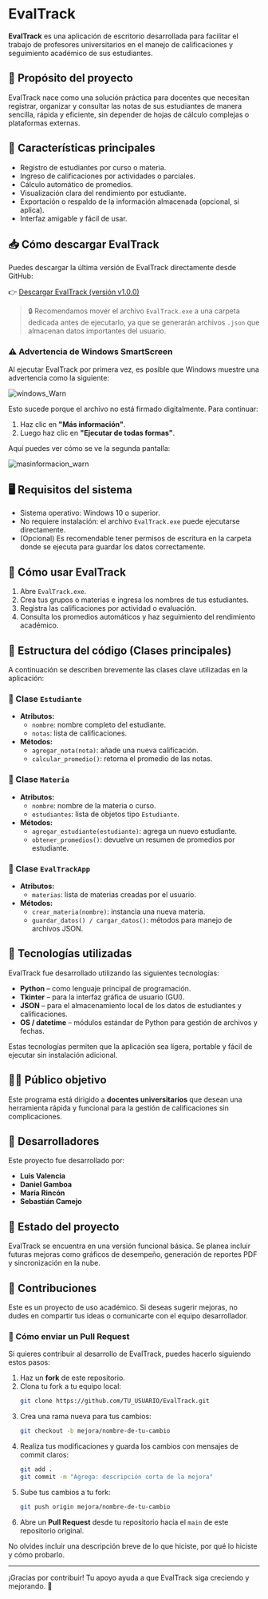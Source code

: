 
# EvalTrack

**EvalTrack** es una aplicación de escritorio desarrollada para facilitar el trabajo de profesores universitarios en el manejo de calificaciones y seguimiento académico de sus estudiantes.

## 📌 Propósito del proyecto

EvalTrack nace como una solución práctica para docentes que necesitan registrar, organizar y consultar las notas de sus estudiantes de manera sencilla, rápida y eficiente, sin depender de hojas de cálculo complejas o plataformas externas.

## 🧩 Características principales

- Registro de estudiantes por curso o materia.
- Ingreso de calificaciones por actividades o parciales.
- Cálculo automático de promedios.
- Visualización clara del rendimiento por estudiante.
- Exportación o respaldo de la información almacenada (opcional, si aplica).
- Interfaz amigable y fácil de usar.

## 📥 Cómo descargar EvalTrack

Puedes descargar la última versión de EvalTrack directamente desde GitHub:

   👉 [Descargar EvalTrack (versión v1.0.0)](https://github.com/Ozaroooo/EvalTrack/releases/download/v1.0.0/EvalTrack.exe)

> 🔒 Recomendamos mover el archivo `EvalTrack.exe` a una carpeta dedicada antes de ejecutarlo, ya que se generarán archivos `.json` que almacenan datos importantes del usuario.

### ⚠️ Advertencia de Windows SmartScreen

Al ejecutar EvalTrack por primera vez, es posible que Windows muestre una advertencia como la siguiente:

![windows_Warn](https://github.com/user-attachments/assets/55576d1c-7ff7-4526-b251-c27ee80d5b27)


Esto sucede porque el archivo no está firmado digitalmente. Para continuar:

1. Haz clic en **"Más información"**.
2. Luego haz clic en **"Ejecutar de todas formas"**.

Aquí puedes ver cómo se ve la segunda pantalla:

![masinformacion_warn](https://github.com/user-attachments/assets/685f40f3-8ba4-4282-a7c5-e47af1f959f8)


## 🖥️ Requisitos del sistema

- Sistema operativo: Windows 10 o superior.
- No requiere instalación: el archivo `EvalTrack.exe` puede ejecutarse directamente.
- (Opcional) Es recomendable tener permisos de escritura en la carpeta donde se ejecuta para guardar los datos correctamente.

## 🚀 Cómo usar EvalTrack

1. Abre `EvalTrack.exe`.
2. Crea tus grupos o materias e ingresa los nombres de tus estudiantes.
3. Registra las calificaciones por actividad o evaluación.
4. Consulta los promedios automáticos y haz seguimiento del rendimiento académico.

## 🧱 Estructura del código (Clases principales)

A continuación se describen brevemente las clases clave utilizadas en la aplicación:

### 📄 Clase `Estudiante`

- **Atributos:**
  - `nombre`: nombre completo del estudiante.
  - `notas`: lista de calificaciones.
- **Métodos:**
  - `agregar_nota(nota)`: añade una nueva calificación.
  - `calcular_promedio()`: retorna el promedio de las notas.

### 📄 Clase `Materia`

- **Atributos:**
  - `nombre`: nombre de la materia o curso.
  - `estudiantes`: lista de objetos tipo `Estudiante`.
- **Métodos:**
  - `agregar_estudiante(estudiante)`: agrega un nuevo estudiante.
  - `obtener_promedios()`: devuelve un resumen de promedios por estudiante.

### 📄 Clase `EvalTrackApp`

- **Atributos:**
  - `materias`: lista de materias creadas por el usuario.
- **Métodos:**
  - `crear_materia(nombre)`: instancia una nueva materia.
  - `guardar_datos() / cargar_datos()`: métodos para manejo de archivos JSON.
    
## 🧪 Tecnologías utilizadas

EvalTrack fue desarrollado utilizando las siguientes tecnologías:

- **Python** – como lenguaje principal de programación.
- **Tkinter** – para la interfaz gráfica de usuario (GUI).
- **JSON** – para el almacenamiento local de los datos de estudiantes y calificaciones.
- **OS / datetime** – módulos estándar de Python para gestión de archivos y fechas.

Estas tecnologías permiten que la aplicación sea ligera, portable y fácil de ejecutar sin instalación adicional.


## 👨‍🏫 Público objetivo

Este programa está dirigido a **docentes universitarios** que desean una herramienta rápida y funcional para la gestión de calificaciones sin complicaciones.

## 👥 Desarrolladores

Este proyecto fue desarrollado por:

- **Luis Valencia**
- **Daniel Gamboa**
- **María Rincón**
- **Sebastián Camejo**

## 📂 Estado del proyecto

EvalTrack se encuentra en una versión funcional básica. Se planea incluir futuras mejoras como gráficos de desempeño, generación de reportes PDF y sincronización en la nube.

## 🤝 Contribuciones

Este es un proyecto de uso académico. Si deseas sugerir mejoras, no dudes en compartir tus ideas o comunicarte con el equipo desarrollador.

### 📌 Cómo enviar un Pull Request

Si quieres contribuir al desarrollo de EvalTrack, puedes hacerlo siguiendo estos pasos:

1. Haz un **fork** de este repositorio.
2. Clona tu fork a tu equipo local:
   ```bash
   git clone https://github.com/TU_USUARIO/EvalTrack.git
   ```
3. Crea una rama nueva para tus cambios:
   ```bash
   git checkout -b mejora/nombre-de-tu-cambio
   ```
4. Realiza tus modificaciones y guarda los cambios con mensajes de commit claros:
   ```bash
   git add .
   git commit -m "Agrega: descripción corta de la mejora"
   ```
5. Sube tus cambios a tu fork:
   ```bash
   git push origin mejora/nombre-de-tu-cambio
   ```
6. Abre un **Pull Request** desde tu repositorio hacia el `main` de este repositorio original.

No olvides incluir una descripción breve de lo que hiciste, por qué lo hiciste y cómo probarlo.

---

¡Gracias por contribuir! Tu apoyo ayuda a que EvalTrack siga creciendo y mejorando. 🚀
